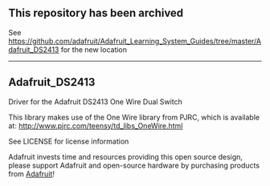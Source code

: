 ## This repository has been archived

See https://github.com/adafruit/Adafruit_Learning_System_Guides/tree/master/Adafruit_DS2413 for the new location

-----------------------
## Adafruit_DS2413

Driver for the Adafruit DS2413 One Wire Dual Switch

This library makes use of the One Wire library from PJRC, which is available at: http://www.pjrc.com/teensy/td_libs_OneWire.html

See LICENSE for license information

Adafruit invests time and resources providing this open source design, please support Adafruit and open-source hardware by purchasing products from [Adafruit](https://www,adafruit.com)!
